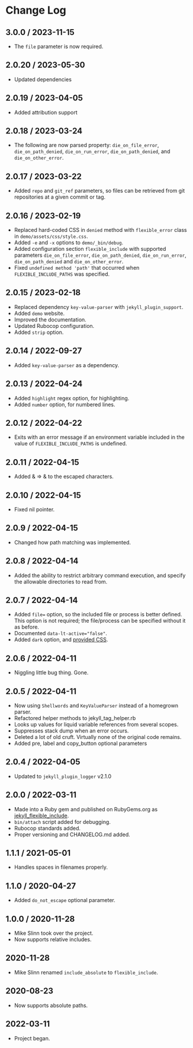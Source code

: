 # Change Log

## 3.0.0 / 2023-11-15

* The `file` parameter is now required.


## 2.0.20 / 2023-05-30

* Updated dependencies


## 2.0.19 / 2023-04-05

* Added attribution support


## 2.0.18 / 2023-03-24

* The following are now parsed property:
  `die_on_file_error`, `die_on_path_denied`, `die_on_run_error`, `die_on_path_denied`, and `die_on_other_error`.


## 2.0.17 / 2023-03-22

* Added `repo` and `git_ref` parameters, so files can be retrieved from git repositories at a given commit or tag.


## 2.0.16 / 2023-02-19

* Replaced hard-coded CSS in `denied` method with `flexible_error` class in
  `demo/assets/css/style.css`.
* Added `-e` and `-x` options to `demo/_bin/debug`.
* Added configuration section `flexible_include` with supported parameters
  `die_on_file_error`, `die_on_path_denied`, `die_on_run_error`,
  `die_on_path_denied` and `die_on_other_error`.
* Fixed `undefined method 'path'` that occurred when `FLEXIBLE_INCLUDE_PATHS` was specified.


## 2.0.15 / 2023-02-18

* Replaced dependency `key-value-parser` with `jekyll_plugin_support`.
* Added `demo` website.
* Improved the documentation.
* Updated Rubocop configuration.
* Added `strip` option.


## 2.0.14 / 2022-09-27

* Added `key-value-parser` as a dependency.


## 2.0.13 / 2022-04-24

* Added `highlight` regex option, for highlighting.
* Added `number` option, for numbered lines.

## 2.0.12 / 2022-04-22
  * Exits with an error message if an environment variable included in the value
    of `FLEXIBLE_INCLUDE_PATHS` is undefined.

## 2.0.11 / 2022-04-15
  * Added & => &amp; to the escaped characters.

## 2.0.10 / 2022-04-15
  * Fixed nil pointer.

## 2.0.9 / 2022-04-15
  * Changed how path matching was implemented.

## 2.0.8 / 2022-04-14
  * Added the ability to restrict arbitrary command execution, and specify the allowable directories to read from.

## 2.0.7 / 2022-04-14
  * Added `file=` option, so the included file or process is better defined. This option is not required; the file/process can be specified without it as before.
  * Documented `data-lt-active="false"`.
  * Added `dark` option, and [provided CSS](https://www.mslinn.com/blog/2020/10/03/jekyll-plugins.html#pre_css).

## 2.0.6 / 2022-04-11
  * Niggling little bug thing. Gone.

## 2.0.5 / 2022-04-11
  * Now using `Shellwords` and `KeyValueParser` instead of a homegrown parser.
  * Refactored helper methods to jekyll_tag_helper.rb
  * Looks up values for liquid variable references from several scopes.
  * Suppresses stack dump when an error occurs.
  * Deleted a lot of old cruft. Virtually none of the original code remains.
  * Added pre, label and copy_button optional parameters

## 2.0.4 / 2022-04-05
  * Updated to `jekyll_plugin_logger` v2.1.0

## 2.0.0 / 2022-03-11
  * Made into a Ruby gem and published on RubyGems.org as
    [jekyll_flexible_include](https://rubygems.org/gems/jekyll_flexible_include).
  * `bin/attach` script added for debugging.
  * Rubocop standards added.
  * Proper versioning and CHANGELOG.md added.

## 1.1.1 / 2021-05-01
  * Handles spaces in filenames properly.

## 1.1.0 / 2020-04-27
  * Added `do_not_escape` optional parameter.

## 1.0.0 / 2020-11-28
  * Mike Slinn took over the project.
  * Now supports relative includes.

## 2020-11-28
  * Mike Slinn renamed `include_absolute` to `flexible_include`.

## 2020-08-23
  * Now supports absolute paths.

## 2022-03-11
  * Project began.
